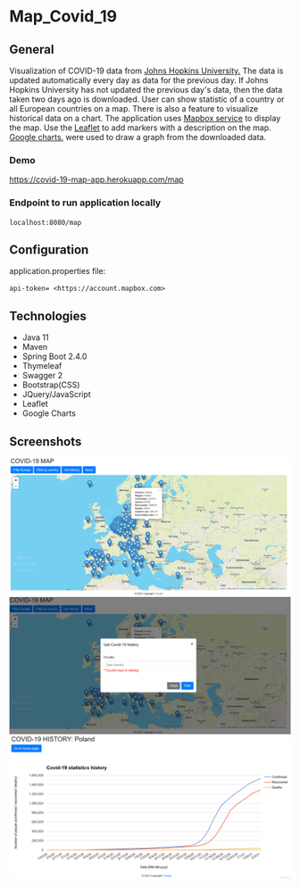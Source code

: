 # Map_Covid_19

## General
Visualization of COVID-19 data from [Johns Hopkins University.](https://github.com/CSSEGISandData/COVID-19)
The data is updated automatically every day as data for the previous day. If Johns Hopkins University has not updated 
the previous day's data, then the data taken two days ago is downloaded.
User can show  statistic of a country or all European countries on a map. There is also a feature to visualize
historical data on a chart. The application uses [Mapbox service](https://account.mapbox.com) to display the map. Use the 
[Leaflet](https://leafletjs.com) to add markers with a description on the map.
[Google charts.](https://developers.google.com/chart/) were used to draw a graph from the downloaded data.

### Demo
https://covid-19-map-app.herokuapp.com/map

### Endpoint to run application locally
    localhost:8080/map

## Configuration
application.properties file:

    api-token= <https://account.mapbox.com>


## Technologies
- Java 11
- Maven
- Spring Boot 2.4.0
- Thymeleaf
- Swagger 2
- Bootstrap(CSS)
- JQuery/JavaScript
- Leaflet
- Google Charts

## Screenshots

![home](./prtScr/1.png "Home")
![getHistory](./prtScr/2.png "Get History")
![history](./prtScr/3.png "History")






